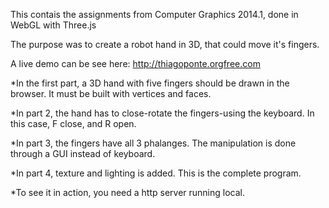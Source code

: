 This contais the assignments from Computer Graphics 2014.1, done in WebGL with Three.js

The purpose was to create a robot hand in 3D, that could move it's fingers.

A live demo can be see here: http://thiagoponte.orgfree.com

*In the first part, a 3D hand with five fingers should be drawn in the browser.
It must be built with vertices and faces.

*In part 2, the hand has to close-rotate the fingers-using the keyboard. In this case, F close, and R open.

*In part 3, the fingers have all 3 phalanges. The manipulation is done through a GUI instead of keyboard.

*In part 4, texture and lighting is added. This is the complete program.

*To see it in action, you need a http server running local.